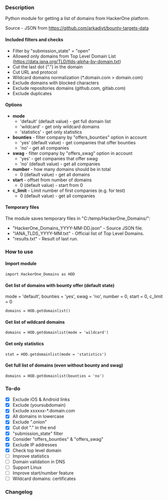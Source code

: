 ### Description
Python module for getting a list of domains from HackerOne platform.

Source - JSON from https://github.com/arkadiyt/bounty-targets-data

#### Included filters and checks
* Filter by "submission_state" = "open"
* Allowed only domains from Top Level Domain List (https://data.iana.org/TLD/tlds-alpha-by-domain.txt)
* Cut the last dot (".") in the domain
* Cut URL and protocol
* Wildcard domains normalization (*.domain.com > domain.com)
* Exclude domains with blocked characters
* Exclude repositories domains (github.com, gitlab.com)
* Exclude duplicates

#### Options
* **mode**
  * 'default' (default value) - get full domain list
  * 'wildcard' - get only wildcard domains
  * 'statistics' - get only statistics
* **bounties** - filter company by "offers_bounties" option in account
  * 'yes' (default value) - get companies that offer bounties
  * 'no' - get all companies
* **swag** - filter company by "offers_swag" option in account
  * 'yes' - get companies that offer swag
  * 'no' (default value) - get all companies
* **number** - how many domains should be in total
  * 0 (default value) - get all domains
* **start** - offset from number of domains
  * 0 (default value) - start from 0
* **c_limit** - Limit number of first companies (e.g. for test)
  * 0 (default value) - get all companies

#### Temporary files
The module saves temporary files in "C:/temp/HackerOne_Domains/":
* "HackerOne_Domains_YYYY-MM-DD.json" - Source JSON file.
* "IANA_TLDS_YYYY-MM.txt" - Official list of Top Level Domains.
* "results.txt" - Result of last run.

### How to use
#### Import module
```
import HackerOne_Domains as HOD
```
#### Get list of domains with bounty offer (default state)
mode = 'default', bounties = 'yes', swag = 'no', number = 0, start = 0, c_limit = 0
```
domains = HOD.getdomainlist()
```
#### Get list of wildcard domains
```
domains = HOD.getdomainlist(mode = 'wildcard')
```
#### Get only statistics
```
stat = HOD.getdomainlist(mode = 'statistics')
```
#### Get full list of domains (even without bounty and swag)
```
domains = HOD.getdomainlist(bounties = 'no')
```
### To-do
* [x] Exclude iOS & Android links
* [x] Exclude (yoursubdomain)
* [x] Exclude xxxxxx-*.domain.com
* [x] All domains in lowercase
* [x] Exclude ".onion"
* [x] Cut dot "." in the end
* [x] "submission_state" filter
* [x] Consider "offers_bounties" & "offers_swag"
* [x] Exclude IP addresses
* [x] Check top level domain
* [ ] Improve statistics
* [ ] Domain validation in DNS
* [ ] Support Linux
* [ ] Improve start/number feature
* [ ] Wildcard domains: certificates
### Changelog
